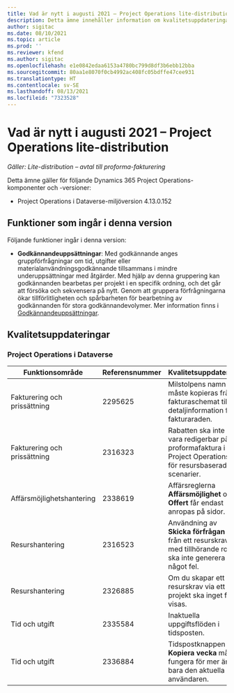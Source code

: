 ```yaml
---
title: Vad är nytt i augusti 2021 – Project Operations lite-distribution
description: Detta ämne innehåller information om kvalitetsuppdateringarna som är tillgängliga i augusti 2021-versionen av Project Operations lite-distributionen.
author: sigitac
ms.date: 08/10/2021
ms.topic: article
ms.prod: ''
ms.reviewer: kfend
ms.author: sigitac
ms.openlocfilehash: e1e0842edaa6153a4780bc799d8df3b6ebb12bba
ms.sourcegitcommit: 80aa1e8070f0cb4992ac408fc05bdffe47cee931
ms.translationtype: HT
ms.contentlocale: sv-SE
ms.lasthandoff: 08/13/2021
ms.locfileid: "7323528"
---
```

# <a name="whats-new-august-2021---project-operations-lite-deployment"></a>Vad är nytt i augusti 2021 – Project Operations lite-distribution

_Gäller: Lite-distribution – avtal till proforma-fakturering_

Detta ämne gäller för följande Dynamics 365 Project Operations-komponenter och -versioner:

  - Project Operations i Dataverse-miljöversion 4.13.0.152

## <a name="features-included-in-this-release"></a>Funktioner som ingår i denna version

Följande funktioner ingår i denna version:

- **Godkännandeuppsättningar**: Med godkännande anges gruppförfrågningar om tid, utgifter eller materialanvändningsgodkännande tillsammans i mindre underuppsättningar med åtgärder. Med hjälp av denna gruppering kan godkännanden bearbetas per projekt i en specifik ordning, och det går att försöka och sekvensera på nytt. Genom att gruppera förfrågningarna ökar tillförlitligheten och spårbarheten för bearbetning av godkännanden för stora godkännandevolymer. Mer information finns i [Godkännandeuppsättningar](../../approvals/approval-sets.md).

## <a name="quality-updates"></a>Kvalitetsuppdateringar

### <a name="project-operations-on-dataverse"></a>Project Operations i Dataverse

| **Funktionsområde** | **Referensnummer** | **Kvalitetsuppdatering** |
| --- | --- | --- |
| Fakturering och prissättning | 2295625 | Milstolpens namn måste kopieras från fakturaschemat till detaljinformation för fakturaraden. |
| Fakturering och prissättning | 2316323 | Rabatten ska inte vara redigerbar på en proformafaktura i Project Operations för resursbaserade scenarier. |
|   Affärsmöjlighetshantering | 2338619 | Affärsreglerna **Affärsmöjlighet** och **Offert** får endast anropas på sidor. |
| Resurshantering | 2316523 | Användning av **Skicka förfrågan** från ett resurskrav med tillhörande roll ska inte generera något fel. |
| Resurshantering | 2326885 | Om du skapar ett resurskrav via ett projekt ska inget fel visas. |
| Tid och utgift | 2335584 | Inaktuella uppgiftsflöden i tidsposten. |
| Tid och utgift | 2336884 | Tidspostknappen **Kopiera vecka** måste fungera för mer än bara den aktuella användaren. |
